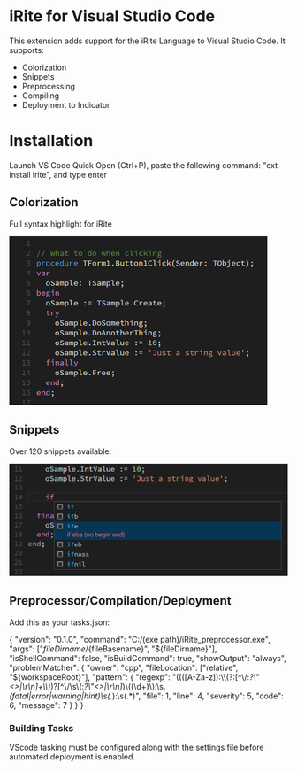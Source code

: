 # iRite for Visual Studio Code

This extension adds support for the iRite Language to Visual Studio Code. It supports:

* Colorization
* Snippets
* Preprocessing
* Compiling
* Deployment to Indicator

# Installation

Launch VS Code Quick Open (Ctrl+P), paste the following command: "ext install irite", and type enter

## Colorization

Full syntax highlight for iRite

![syntax](images/vscode-irite-syntax.png)

## Snippets

Over 120 snippets available:

![snippets](images/vscode-irite-snippets.png)

## Preprocessor/Compilation/Deployment

Add this as your tasks.json:

{
    "version": "0.1.0",
    "command": "C:/(exe path)/iRite_preprocessor.exe",
    "args": ["${fileDirname}/${fileBasename}", "${fileDirname}"],
    "isShellCommand": false,
    "isBuildCommand": true,
    "showOutput": "always",
    "problemMatcher": {
        "owner": "cpp",
        "fileLocation": ["relative", "${workspaceRoot}"],
        "pattern": {
                    "regexp": "((([A-Za-z]):\\\\(?:[^\\/:*?\\\"<>|\\r\\n]+\\\\)*)?[^\\/\\s\\(:*?\\\"<>|\\r\\n]*)\\((\\d+)\\):\\s.*(fatal|error|warning|hint)\\s(.*):\\s(.*)",
                    "file": 1, 
                    "line": 4,
                    "severity": 5,
                    "code": 6,
                    "message": 7
                }
    }
}

### Building Tasks

VScode tasking must be configured along with the settings file before automated deployment is enabled.

